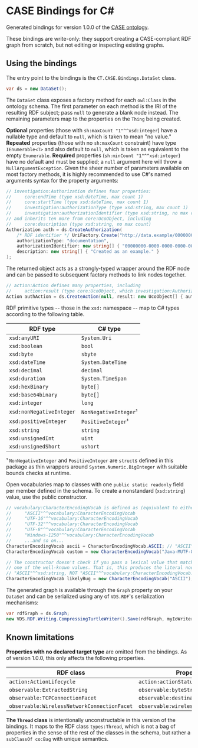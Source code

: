 # CASE Bindings for C#

Generated bindings for version 1.0.0 of the [CASE ontology](https://caseontology.org/index.html).

These bindings are write-only: they support creating a CASE-compliant RDF graph from scratch, but not editing or
inspecting existing graphs.

## Using the bindings

The entry point to the bindings is the `CT.CASE.Bindings.DataSet` class.

```cs
var ds = new DataSet();
```

The `DataSet` class exposes a factory method for each `owl:Class` in the ontology schema. The first parameter on each
method is the IRI of the resulting RDF subject; pass `null` to generate a blank node instead. The remaining parameters
map to the properties on the `Thing` being created.

**Optional** properties (those with `sh:maxCount "1"^^xsd:integer`) have a nullable type and default to `null`, which is
taken to mean "no value." **Repeated** properties (those with no `sh:maxCount` constraint) have type `IEnumerable<T>`
and also default to `null`, which is taken as equivalent to the empty `Enumerable`. **Required** properties
(`sh:minCount "1"^^xsd:integer`) have no default and must be supplied; a `null` argument here will throw a
`NullArgumentException`. Given the sheer number of parameters available on most factory methods, it is highly
recommended to use C#'s named arguments syntax for the property arguments:

```cs
// investigation:Authorization defines four properties:
//     core:endTime (type xsd:dateTime, max count 1)
//     core:startTime (type xsd:dateTime, max count 1)
//     investigation:authorizationType (type xsd:string, max count 1)
//     investigation:authorizationIdentifier (type xsd:string, no max count)
// and inherits ten more from core:UcoObject, including
//     core:description (type xsd:string, no max count)
Authorization auth = ds.CreateAuthorization(
    /* RDF identifier */ UriFactory.Create("http://data.example/00000000-0000-0000-0000-000000000000"),
    authorizationType: "documentation",
    authorizationIdentifier: new string[] { "00000000-0000-0000-0000-000000000000" },
    description: new string[] { "Created as an example." }
);
```

The returned object acts as a strongly-typed wrapper around the RDF node and can be passed to subsequent factory methods
to link nodes together.

```cs
// action:Action defines many properties, including
//     action:result (type core:UcoObject, which investigation:Authorization is a subClassOf)
Action authAction = ds.CreateAction(null, result: new UcoObject[] { auth });
```

RDF primitive types -- those in the `xsd:` namespace -- map to C# types according to the following table.

| RDF type                 | C# type               |
| ------------------------ | --------------------- |
| `xsd:anyURI`             | `System.Uri`          |
| `xsd:boolean`            | `bool`                |
| `xsd:byte`               | `sbyte`               |
| `xsd:dateTime`           | `System.DateTime`     |
| `xsd:decimal`            | `decimal`             |
| `xsd:duration`           | `System.TimeSpan`     |
| `xsd:hexBinary`          | `byte[]`              |
| `xsd:base64binary`       | `byte[]`              |
| `xsd:integer`            | `long`                |
| `xsd:nonNegativeInteger` | `NonNegativeInteger`¹ |
| `xsd:positiveInteger`    | `PositiveInteger`¹    |
| `xsd:string`             | `string`              |
| `xsd:unsignedInt`        | `uint`                |
| `xsd:unsignedShort`      | `ushort`              |

¹ `NonNegativeInteger` and `PositiveInteger` are `struct`s defined in this package as thin wrappers around
`System.Numeric.BigInteger` with suitable bounds checks at runtime.

Open vocabularies map to classes with one `public static readonly` field per member defined in the schema. To create a
nonstandard (`xsd:string`) value, use the public constructor.

```cs
// vocabulary:CharacterEncodingVocab is defined as (equivalent to either an xsd:string or) one of
//     "ASCII"^^vocabulary:CharacterEncodingVocab
//     "UTF-16"^^vocabulary:CharacterEncodingVocab
//     "UTF-32"^^vocabulary:CharacterEncodingVocab
//     "UTF-8"^^vocabulary:CharacterEncodingVocab
//     "Windows-1250"^^vocabulary:CharacterEncodingVocab
//     ...and so on...
CharacterEncodingVocab ascii = CharacterEncodingVocab.ASCII; // "ASCII"^^vocabulary:CharacterEncodingVocab
CharacterEncodingVocab custom = new CharacterEncodingVocab("Java-MUTF-8"); // "Java-MUTF-8"^^xsd:string

// The constructor doesn't check if you pass a lexical value that matches
// one of the well-known values. That is, this produces the literal node
// "ASCII"^^xsd:string, NOT "ASCII"^^vocabulary:CharacterEncodingVocab.
CharacterEncodingVocab likelyBug = new CharacterEncodingVocab("ASCII");
```

The generated graph is available through the `Graph` property on your `DataSet` and can be serialized using any of
`VDS.RDF`'s serialization mechanisms:

```cs
var rdfGraph = ds.Graph;
new VDS.RDF.Writing.CompressingTurtleWriter().Save(rdfGraph, myIoWriter);
```

## Known limitations

**Properties with no declared target type** are omitted from the bindings. As of version 1.0.0, this only affects the
following properties.

| RDF class                                   | Property path                            |
|---------------------------------------------|------------------------------------------|
| `action:ActionLifecycle`                    | `action:actionStatus`                    |
| `observable:ExtractedString`                | `observable:byteStringValue`             |
| `observable:TCPConnectionFacet`             | `observable:destinationFlags`            |
| `observable:WirelessNetworkConnectionFacet` | `observable:wirelessNetworkSecurityMode` |

**The `Thread` class** is intentionally unconstructable in this version of the bindings. It maps to the RDF class
`types:Thread`, which is not a bag of properties in the sense of the rest of the classes in the schema, but rather a
`subClassOf co:Bag` with unique semantics.
